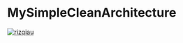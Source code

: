 # MySimpleCleanArchitecture
[![rizqiau](https://circleci.com/gh/rizqiau/MySimpleCleanArchitecture.svg?style=svg)](https://circleci.com/gh/rizqiau/MySimpleCleanArchitecture)
